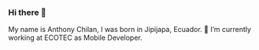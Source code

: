 ### Hi there 👋

My name is Anthony Chilan, I was born in Jipijapa, Ecuador.
🔭 I’m currently working at ECOTEC as Mobile Developer.



